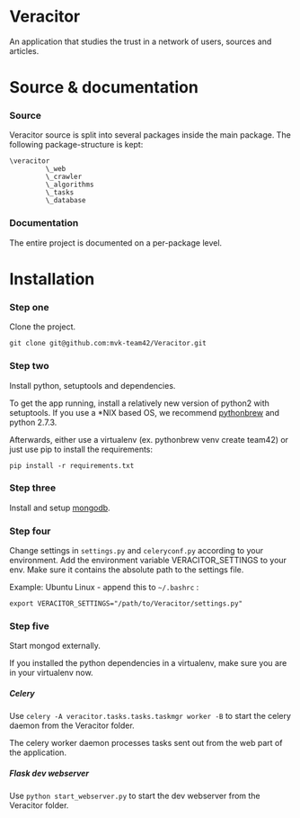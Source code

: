Veracitor
=========

An application that studies the trust in a network of users, sources
and articles.


# Source & documentation

### Source
Veracitor source is split into several packages inside the main package.
The following package-structure is kept:

    \veracitor
             \_web
             \_crawler
             \_algorithms
             \_tasks
             \_database

### Documentation

The entire project is documented on a per-package level.


# Installation

### Step one

Clone the project.

`git clone git@github.com:mvk-team42/Veracitor.git`

### Step two

Install python, setuptools and dependencies.

To get the app running, install a relatively new version of python2
with setuptools. If you use a *NIX based OS, we recommend
[pythonbrew](https://github.com/utahta/pythonbrew) and python 2.7.3.

Afterwards, either use a virtualenv (ex. pythonbrew venv create
team42) or just use pip to install the requirements:

`pip install -r requirements.txt`

### Step three

Install and setup [mongodb](http://www.mongodb.org/).

### Step four

Change settings in `settings.py` and `celeryconf.py` according to your
environment. Add the environment variable VERACITOR_SETTINGS to your
env. Make sure it contains the absolute path to the settings file.

Example:
Ubuntu Linux - append this to `~/.bashrc` :

    export VERACITOR_SETTINGS="/path/to/Veracitor/settings.py"


### Step five

Start mongod externally.

If you installed the python dependencies in a virtualenv, make sure
you are in your virtualenv now.

##### Celery

Use `celery -A veracitor.tasks.tasks.taskmgr worker -B`
to start the celery daemon from the Veracitor folder.

The celery worker daemon processes tasks sent out from the web part of
the application.

##### Flask dev webserver

Use `python start_webserver.py` to start the dev webserver from the Veracitor folder.
